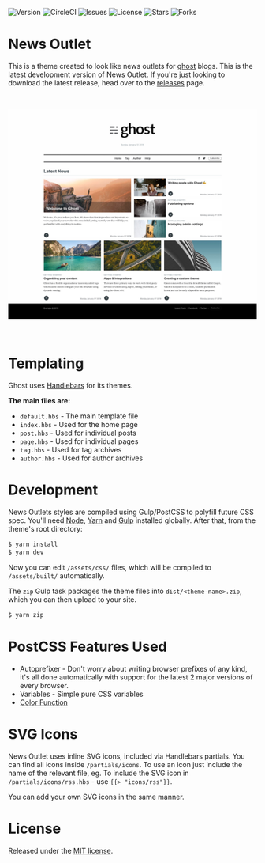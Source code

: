 ![Version](https://img.shields.io/badge/version-v1.0.0-blue.svg)
![CircleCI](https://img.shields.io/circleci/project/github/Fried-Chicken/news-outlet/master.svg)
![Issues](https://img.shields.io/github/issues/Fried-Chicken/news-outlet.svg)
![License](https://img.shields.io/github/license/Fried-Chicken/news-outlet.svg)
![Stars](https://img.shields.io/github/stars/Fried-Chicken/news-outlet.svg)
![Forks](https://img.shields.io/github/forks/Fried-Chicken/news-outlet.svg)
# News Outlet
This is a theme created to look like news outlets for [ghost](http://github.com/tryghost/ghost/) blogs. This is the latest development version of News Outlet. If you're just looking to download the latest release, head over to the [releases](https://github.com/Fried-Chicken/news-outlet/releases) page.

&nbsp;

![screenshot-desktop](./assets/screenshot-desktop.jpg?raw=true)

&nbsp;

# Templating
Ghost uses [Handlebars](http://handlebarsjs.com/) for its themes.

**The main files are:**
- `default.hbs` - The main template file
- `index.hbs` - Used for the home page
- `post.hbs` - Used for individual posts
- `page.hbs` - Used for individual pages
- `tag.hbs` - Used for tag archives
- `author.hbs` - Used for author archives

# Development

News Outlets styles are compiled using Gulp/PostCSS to polyfill future CSS spec. You'll need [Node](https://nodejs.org/), [Yarn](https://yarnpkg.com/) and [Gulp](https://gulpjs.com) installed globally. After that, from the theme's root directory:

```bash
$ yarn install
$ yarn dev
```

Now you can edit `/assets/css/` files, which will be compiled to `/assets/built/` automatically.

The `zip` Gulp task packages the theme files into `dist/<theme-name>.zip`, which you can then upload to your site.

```bash
$ yarn zip
```

# PostCSS Features Used

- Autoprefixer - Don't worry about writing browser prefixes of any kind, it's all done automatically with support for the latest 2 major versions of every browser.
- Variables - Simple pure CSS variables
- [Color Function](https://github.com/postcss/postcss-color-function)


# SVG Icons

News Outlet uses inline SVG icons, included via Handlebars partials. You can find all icons inside `/partials/icons`. To use an icon just include the name of the relevant file, eg. To include the SVG icon in `/partials/icons/rss.hbs` - use `{{> "icons/rss"}}`.

You can add your own SVG icons in the same manner.


# License
Released under the [MIT license](LICENSE).
